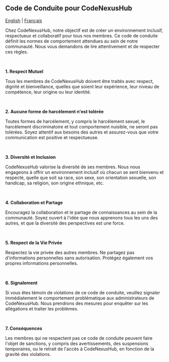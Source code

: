 ## Code de Conduite pour CodeNexusHub

[English](CODE_OF_CONDUCT.md) | [Français](CODE_OF_CONDUCT.fr.md)


Chez CodeNexusHub, notre objectif est de créer un environnement inclusif, respectueux et collaboratif pour tous nos membres. Ce code de conduite définit les normes de comportement attendues au sein de notre communauté. Nous vous demandons de lire attentivement et de respecter ces règles.

<br clear="both">

**1. Respect Mutuel**

Tous les membres de CodeNexusHub doivent être traités avec respect, dignité et bienveillance, quelles que soient leur expérience, leur niveau de compétence, leur origine ou leur identité.

<br clear="both">

**2. Aucune forme de harcèlement n'est tolérée**

Toutes formes de harcèlement, y compris le harcèlement sexuel, le harcèlement discriminatoire et tout comportement nuisible, ne seront pas tolérées. Soyez attentif aux besoins des autres et assurez-vous que votre communication est positive et respectueuse.

<br clear="both">

**3. Diversité et Inclusion**

CodeNexusHub valorise la diversité de ses membres. Nous nous engageons à offrir un environnement inclusif où chacun se sent bienvenu et respecté, quelle que soit sa race, son sexe, son orientation sexuelle, son handicap, sa religion, son origine ethnique, etc.

<br clear="both">

**4. Collaboration et Partage**

Encouragez la collaboration et le partage de connaissances au sein de la communauté. Soyez ouvert à l'idée que nous apprenons tous les uns des autres, et que la diversité des perspectives est une force.

<br clear="both">

**5. Respect de la Vie Privée**

Respectez la vie privée des autres membres. Ne partagez pas d'informations personnelles sans autorisation. Protégez également vos propres informations personnelles.

<br clear="both">

**6. Signalement**

Si vous êtes témoin de violations de ce code de conduite, veuillez signaler immédiatement le comportement problématique aux administrateurs de CodeNexusHub. Nous prendrons des mesures pour enquêter sur les allégations et traiter les problèmes.

<br clear="both">

**7. Conséquences**

Les membres qui ne respectent pas ce code de conduite peuvent faire l'objet de sanctions, y compris des avertissements, des suspensions temporaires, ou le retrait de l'accès à CodeNexusHub, en fonction de la gravité des violations.
